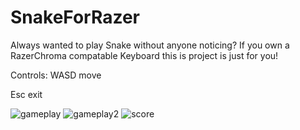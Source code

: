 # SnakeForRazer
Always wanted to play Snake without anyone noticing?
If you own a RazerChroma compatable Keyboard this is project is just for you!


Controls:
WASD move

Esc exit

![gameplay](https://user-images.githubusercontent.com/69124976/178113338-2cdf41e2-6c78-4d43-9c27-b923da6aaa4a.jpg)
![gameplay2](https://user-images.githubusercontent.com/69124976/178113339-0d79d021-7557-41c5-81a6-fb1a74372ef5.jpg)
![score](https://user-images.githubusercontent.com/69124976/178113340-e0048240-9671-4597-8a6a-a301bc6d731e.jpg)
